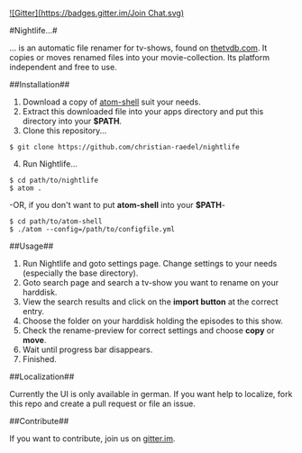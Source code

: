 [![Gitter](https://badges.gitter.im/Join Chat.svg)](https://gitter.im/christian-raedel/nightlife?utm_source=badge&utm_medium=badge&utm_campaign=pr-badge&utm_content=badge)

#Nightlife...#

... is an automatic file renamer for tv-shows, found on [thetvdb.com](http://thetvdb.com).
It copies or moves renamed files into your movie-collection. Its platform independent and
free to use.

##Installation##

1. Download a copy of [atom-shell](https://github.com/atom/atom-shell/releases) suit your needs.
2. Extract this downloaded file into your apps directory and put this directory into your **$PATH**.
3. Clone this repository...

``` Shell
$ git clone https://github.com/christian-raedel/nightlife
```

4. Run Nightlife...

``` Shell
$ cd path/to/nightlife
$ atom .
```

-OR, if you don't want to put **atom-shell** into your **$PATH**-

``` Shell
$ cd path/to/atom-shell
$ ./atom --config=/path/to/configfile.yml
```

##Usage##

1. Run Nightlife and goto settings page. Change settings to your needs (especially the base directory).
2. Goto search page and search a tv-show you want to rename on your harddisk.
3. View the search results and click on the **import button** at the correct entry.
4. Choose the folder on your harddisk holding the episodes to this show.
5. Check the rename-preview for correct settings and choose **copy** or **move**.
6. Wait until progress bar disappears.
7. Finished.

##Localization##

Currently the UI is only available in german. If you want help to localize, fork this repo and create
a pull request or file an issue.

##Contribute##

If you want to contribute, join us on [gitter.im](https://gitter.im/christian-raedel/nightlife).
